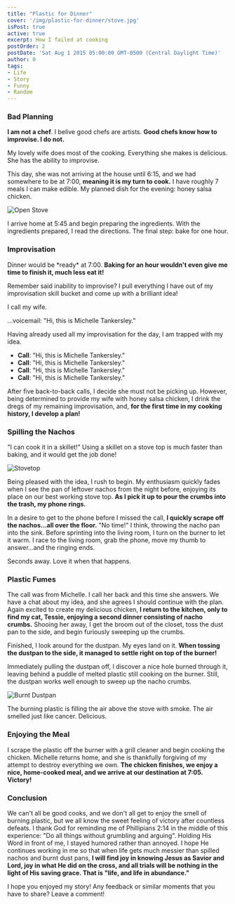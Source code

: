 ```yaml
---
title: "Plastic for Dinner"
cover: '/img/plastic-for-dinner/stove.jpg'
isPost: true
active: true
excerpt: How I failed at cooking
postOrder: 2
postDate: 'Sat Aug 1 2015 05:00:00 GMT-0500 (Central Daylight Time)'
author: 0
tags:
- Life
- Story
- Funny
- Random
---
```


<h3>Bad Planning</h3>
<p><strong>I am not a chef</strong>.  I belive good chefs are artists. <strong>Good chefs know how to improvise.  I do not.</strong></p>

<p>My lovely wife does most of the cooking.  Everything she makes is delicious.  She has the ability to improvise.</p>

<p>This day, she was not arriving at the house until 6:15, and we had somewhere to be at 7:00, <strong>meaning it is my turn to cook.</strong>
I have roughly 7 meals I can make edible.  My planned dish for the evening: honey salsa chicken.</p>

<p><img class="small-image" src="/img/plastic-for-dinner/stove.jpg" alt="Open Stove"></p>

<p>I arrive home at 5:45 and begin preparing the ingredients.  With the ingredients prepared, I read the directions.
The final step: bake for one hour.</p>

<h3>Improvisation</h3>
<p>Dinner would be *ready* at 7:00.  <strong>Baking for an hour wouldn't
even give me time to finish it, much less eat it!</strong></p>

<p>Remember said inability to improvise?  I pull everything I have out of my improvisation skill
bucket and come up with a brilliant idea!</p>

<p>I call my wife.</p>

<p>...voicemail: "Hi, this is Michelle Tankersley."</p>

Having already used all my improvisation for the day, I am trapped with my idea.

<ul>
<li><strong>Call</strong>: "Hi, this is Michelle Tankersley."</li>
<li><strong>Call</strong>: "Hi, this is Michelle Tankersley."</li>
<li><strong>Call</strong>: "Hi, this is Michelle Tankersley."</li>
<li><strong>Call</strong>: "Hi, this is Michelle Tankersley."</li>
</ul>

After five back-to-back calls, I decide she must not be picking up.  However, being determined to provide my wife with honey salsa chicken, 
I drink the dregs of my remaining improvisation, and, <strong>for the first time in my cooking history, I develop a plan!</strong>

<h3>Spilling the Nachos</h3>
"I can cook it in a skillet!"  Using a skillet on a stove top is much faster than baking, and it would get the job done!

<p><img class="small-image" src="/img/plastic-for-dinner/stovetop.jpg" alt="Stovetop"></p>

Being pleased with the idea, I rush to begin.  My enthusiasm quickly fades when I see the pan of leftover nachos from the night before, enjoying its place on our best working stove top.
<strong>As I pick it up to pour the crumbs into the trash, my phone rings.</strong>

In a desire to get to the phone before I missed the call, <strong>I quickly scrape off the nachos...all over the floor.</strong>  "No time!" I think, throwing the nacho pan into the sink.
Before sprinting into the living room, I turn on the burner to let it warm.  I race to the living room, grab the phone, move my thumb to answer...and the ringing ends.

Seconds away.  Love it when that happens.

<h3>Plastic Fumes</h3>
The call was from Michelle.  I call her back and this time she answers.  We have a chat about my idea, and she agrees I should continue with the plan.  Again excited
to create my delicious chicken, <strong>I return to the kitchen, only to find my cat, Tessie, enjoying a second dinner consisting of nacho crumbs.</strong>
Shooing her away, I get the broom out of the closet, toss the dust pan to the side, and begin furiously sweeping up the crumbs.

Finished, I look around for the dustpan.  My eyes land on it.  <strong>When tossing the dustpan to the side, it managed to settle right on top of the burner!</strong>

Immediately pulling the dustpan off, I discover a nice hole burned through it, leaving behind a puddle of melted plastic still cooking on the burner.  Still, the dustpan works well enough to sweep up the nacho crumbs.

<p><img class="small-image" src="/img/plastic-for-dinner/dustpan.jpg" alt="Burnt Dustpan"></p>

The burning plastic is filling the air above the stove with smoke.  The air smelled just like cancer.  Delicious.

<h3>Enjoying the Meal</h3>
I scrape the plastic off the burner with a grill cleaner and begin cooking the chicken.  Michelle returns home, and she is thankfully forgiving of my attempt to destroy everything we own.
<strong>The chicken finishes, we enjoy a nice, home-cooked meal, and we arrive at our destination at 7:05.  Victory!</strong>

<h3>Conclusion</h3>
We can't all be good cooks, and we don't all get to enjoy the smell of burning plastic, but we all know the sweet feeling of victory after countless defeats.
I thank God for reminding me of Phillipians 2:14 in the middle of this experience: "Do all things without grumbling and arguing". Holding His Word in front of me, I stayed humored rather than annoyed.
I hope He continues working in me so that when life gets much messier than spilled nachos and burnt dust pans, <strong>I will find joy in knowing Jesus
as Savior and Lord, joy in what He did on the cross, and all trials will be nothing in the light of His saving grace.  That is "life, and life in abundance."</strong>

I hope you enjoyed my story!  Any feedback or similar moments that you have to share?  Leave a comment!